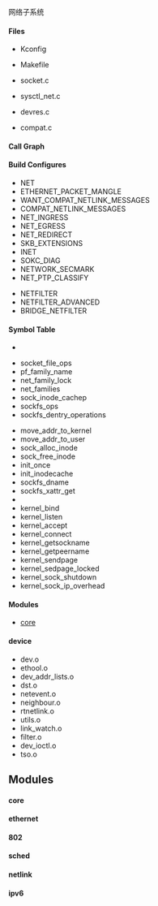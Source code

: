 网络子系统

#### Files

* Kconfig
* Makefile

* socket.c
* sysctl_net.c
* devres.c
* compat.c

#### Call Graph

#### Build Configures

* NET
  <!--  -->
* ETHERNET_PACKET_MANGLE
* WANT_COMPAT_NETLINK_MESSAGES
* COMPAT_NETLINK_MESSAGES
* NET_INGRESS
* NET_EGRESS
* NET_REDIRECT
* SKB_EXTENSIONS
* INET
* SOKC_DIAG
* NETWORK_SECMARK
* NET_PTP_CLASSIFY
<!--  -->
* NETFILTER
* NETFILTER_ADVANCED
* BRIDGE_NETFILTER

#### Symbol Table

<!-- Data Type -->
*
<!-- Data Object -->
* socket_file_ops
* pf_family_name
* net_family_lock
* net_families
* sock_inode_cachep
* sockfs_ops
* sockfs_dentry_operations
<!-- Function Interface -->
* move_addr_to_kernel
* move_addr_to_user
* sock_alloc_inode
* sock_free_inode
* init_once
* init_inodecache
* sockfs_dname
* sockfs_xattr_get
*
* kernel_bind
* kernel_listen
* kernel_accept
* kernel_connect
* kernel_getsockname
* kernel_getpeername
* kernel_sendpage
* kernel_sedpage_locked
* kernel_sock_shutdown
* kernel_sock_ip_overhead

#### Modules

* [core](core.md)



#### device

* dev.o
* ethool.o
* dev_addr_lists.o
* dst.o
* netevent.o
* neighbour.o
* rtnetlink.o
* utils.o
* link_watch.o
* filter.o
* dev_ioctl.o
* tso.o

## Modules

#### core
#### ethernet
#### 802
#### sched
#### netlink
#### ipv6